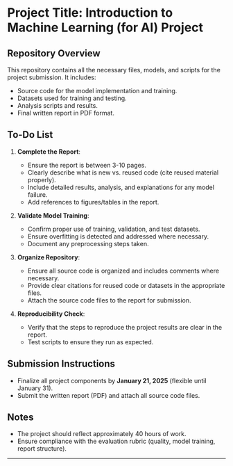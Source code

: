 # Project Title: Introduction to Machine Learning (for AI) Project

## Repository Overview
This repository contains all the necessary files, models, and scripts for the project submission. It includes:
- Source code for the model implementation and training.
- Datasets used for training and testing.
- Analysis scripts and results.
- Final written report in PDF format.

## To-Do List
1. **Complete the Report**:
   - Ensure the report is between 3-10 pages.
   - Clearly describe what is new vs. reused code (cite reused material properly).
   - Include detailed results, analysis, and explanations for any model failure.
   - Add references to figures/tables in the report.

2. **Validate Model Training**:
   - Confirm proper use of training, validation, and test datasets.
   - Ensure overfitting is detected and addressed where necessary.
   - Document any preprocessing steps taken.

3. **Organize Repository**:
   - Ensure all source code is organized and includes comments where necessary.
   - Provide clear citations for reused code or datasets in the appropriate files.
   - Attach the source code files to the report for submission.

4. **Reproducibility Check**:
   - Verify that the steps to reproduce the project results are clear in the report.
   - Test scripts to ensure they run as expected.

## Submission Instructions
- Finalize all project components by **January 21, 2025** (flexible until January 31).
- Submit the written report (PDF) and attach all source code files.

## Notes
- The project should reflect approximately 40 hours of work.
- Ensure compliance with the evaluation rubric (quality, model training, report structure).

---
